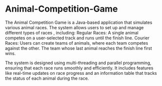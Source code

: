 # Animal-Competition-Game
The Animal Competition Game is a Java-based application that simulates various animal races. The system allows users to set up and manage different types of races , including:
Regular Races: A single animal competes on a user-selected track and runs until the finish line.
Courier Races: Users can create teams of animals, where each team competes against the other. The team whose last animal reaches the finish line first wins.

The system is designed using multi-threading and parallel programming, ensuring that each race runs smoothly and efficiently. It includes features like real-time updates on race progress and an information table that tracks the status of each animal during the race.
